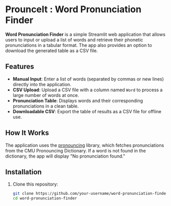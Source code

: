 # ProunceIt : Word Pronunciation Finder

**Word Pronunciation Finder** is a simple Streamlit web application that allows users to input or upload a list of words and retrieve their phonetic pronunciations in a tabular format. The app also provides an option to download the generated table as a CSV file.

## Features

- **Manual Input**: Enter a list of words (separated by commas or new lines) directly into the application.
- **CSV Upload**: Upload a CSV file with a column named `Word` to process a large number of words at once.
- **Pronunciation Table**: Displays words and their corresponding pronunciations in a clean table.
- **Downloadable CSV**: Export the table of results as a CSV file for offline use.

## How It Works

The application uses the [pronouncing](https://pypi.org/project/pronouncing/) library, which fetches pronunciations from the CMU Pronouncing Dictionary. If a word is not found in the dictionary, the app will display "No pronunciation found."

## Installation

1. Clone this repository:
   ```bash
   git clone https://github.com/your-username/word-pronunciation-finder.git
   cd word-pronunciation-finder

